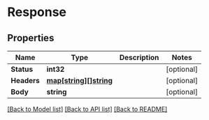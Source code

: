 # Response

## Properties

Name | Type | Description | Notes
------------ | ------------- | ------------- | -------------
**Status** | **int32** |  | [optional] 
**Headers** | [**map[string][]string**](array.md) |  | [optional] 
**Body** | **string** |  | [optional] 

[[Back to Model list]](../README.md#documentation-for-models) [[Back to API list]](../README.md#documentation-for-api-endpoints) [[Back to README]](../README.md)


